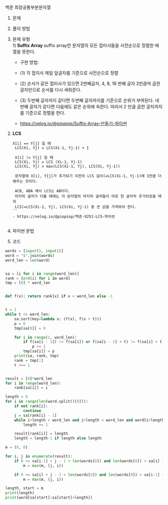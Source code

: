 백준 최장공통부분문자열 

1. 문제

2. 풀이 방법

3. 문제 유형  
  1)<b> Suffix Array </b>
    suffix array란 문자열의 모든 접미사들을 사전순으로 정렬한 배열을 뜻한다. 
    - 구현 방법: 
    - (1) 각 접미사 제일 앞글자를 기준으로 사전순으로 정렬 
    - (2) 순서가 같은 접미사가 있으면 2번째글자, 4, 8, 16 번째 글자 2만큼씩 곱한 글자만으로 순서를 다시 세워준다.
    - (3) 두번째 글자까지 같다면 두번째 글자까지를 기준으로 순위가 부여된다. 네번째 글자가 같다면 다음에도 같은 순위에 속한다. 따라서 2 만큼 곱한 글자까지를 기준으로 정렬을 한다. 

    - https://velog.io/@piopiop/Suffix-Array-만들기-파이썬 
2) <b> LCS </b>
   ```
   X[i] == Y[j] 일 때
    LCS(Xi, Yj) = LCS(Xi-1, Yj-1) + 1

    X[i] != Y[j] 일 때
    LCS(Xi, Yj) = LCS (Xi-1, Yj-1)
    LCS(Xi, Yj) = max(LCS(Xi-1, Yj), LCS(Xi, Yj-1))

    문자열에 X[i], Y[j]가 추가되기 이전의 LCS 길이(=LCS(Xi-1, Yj-1)에 1만큼 더해주는 것이다. 

    ACB, ABA 에서 LCS는 AB이다. 
    마지막 글자가 다를 때에는 각 문자열의 마지막 글자들이 따로 한 글자씩 추가되었을 때의
    LCS(=LCS(Xi-1, Yj), LCS(Xi, Yj-1) 중 큰 값을 가져와야 한다.
   ``
   - https://velog.io/@piopiop/백준-9251-LCS-파이썬
    
4. 파이썬 문법

5. 코드
```python
words = [input(), input()]
word = "$".join(words)
word_len = len(word)


sa = [i for i in range(word_len)]
rank = [ord(i) for i in word]
tmp = [0] * word_len


def f(x): return rank[x] if x < word_len else -1


t = 1
while t <= word_len:
    sa.sort(key=lambda x: (f(x), f(x + t)))
    p = 0
    tmp[sa[0]] = 0

    for i in range(1, word_len):
        if f(sa[i - 1]) != f(sa[i]) or f(sa[i - 1] + t) != f(sa[i] + t):
            p += 1
        tmp[sa[i]] = p
    print(sa, rank, tmp)
    rank = tmp[:]
    t <<= 1


result = [0]*word_len
for i in range(word_len):
    rank[sa[i]] = i

length = 0
for i in range(len(word.split()[0])):
    if not rank[i]:
        continue
    j = sa[rank[i] - 1]
    while i+length < word_len and j+length < word_len and word[i+length] == word[j+length]:
        length += 1

    result[rank[i]] = length
    length = length-1 if length else length

m = (0, 0)

for i, j in enumerate(result):
    if 0 <= sa[i-1] + j - 1 < len(words[0]) and len(words[0]) < sa[i] + j - 1 < len(word):
        m = max(m, (j, i))

    if 0 <= sa[i] + j - 1 < len(words[0]) and len(words[0]) < sa[i-1] + j - 1 < len(word):
        m = max(m, (j, i))

length, start = m
print(length)
print(word[sa[start]:sa[start]+length])


```
